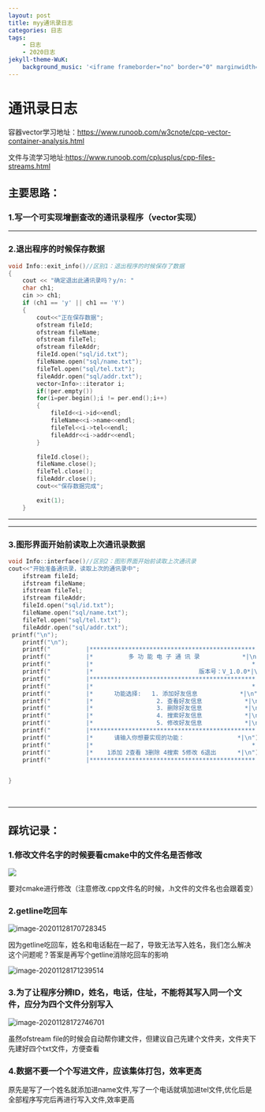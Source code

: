 ```yaml
---
layout: post
title: myy通讯录日志
categories: 日志
tags: 
    - 日志 
    - 2020日志
jekyll-theme-WuK:
    background_music: '<iframe frameborder="no" border="0" marginwidth="0" marginheight="0" width=100% height=86 src="//music.163.com/outchain/player?type=2&id=775446&auto=1&height=66"></iframe>'
---
```


# 通讯录日志

容器vector学习地址：https://www.runoob.com/w3cnote/cpp-vector-container-analysis.html

文件与流学习地址:https://www.runoob.com/cplusplus/cpp-files-streams.html

## 主要思路：

### 1.写一个可实现增删查改的通讯录程序（vector实现）

---

### 2.退出程序的时候保存数据

```c++
void Info::exit_info()//区别1：退出程序的时候保存了数据
{
    cout << "确定退出此通讯录吗？y/n: " 
    char ch1;
    cin >> ch1;
    if (ch1 == 'y' || ch1 == 'Y')
    {
        cout<<"正在保存数据";
        ofstream fileId;
        ofstream fileName;
        ofstream fileTel;
        ofstream fileAddr;
        fileId.open("sql/id.txt");
        fileName.open("sql/name.txt");
        fileTel.open("sql/tel.txt");
        fileAddr.open("sql/addr.txt");
        vector<Info>::iterator i;
        if(!per.empty())
        for(i=per.begin();i != per.end();i++)
        {
            fileId<<i->id<<endl;
            fileName<<i->name<<endl;
            fileTel<<i->tel<<endl;
            fileAddr<<i->addr<<endl;
        }

        fileId.close();
        fileName.close();
        fileTel.close();
        fileAddr.close();
        cout<<"保存数据完成";

        exit(1);
    }
```

---

---

###   3.图形界面开始前读取上次通讯录数据

```c++
void Info::interface()//区别2：图形界面开始前读取上次通讯录
cout<<"开始准备通讯录，读取上次的通讯录中";
    ifstream fileId;
    ifstream fileName;
    ifstream fileTel;
    ifstream fileAddr;
    fileId.open("sql/id.txt");
    fileName.open("sql/name.txt");
    fileTel.open("sql/tel.txt");
    fileAddr.open("sql/addr.txt");
 printf("\n");
    printf("\n");
    printf("          |***********************************************|\n");
    printf("          |*          多 功 能 电 子 通 讯 录            *|\n");
    printf("          |*                                             *|\n");
    printf("          |*                              版本号：V_1.0.0*|\n");
    printf("          |***********************************************|\n");
    printf("          |*                                             *|\n");
    printf("          |*      功能选择:   1. 添加好友信息            *|\n");
    printf("          |*                  2. 查看好友信息            *|\n");
    printf("          |*                  3. 删除好友信息            *|\n");
    printf("          |*                  4. 搜索好友信息            *|\n");
    printf("          |*                  5. 修改好友信息            *|\n");
    printf("          |***********************************************|\n");
    printf("          |*      请输入你想要实现的功能：               *|\n");
    printf("          |*                                             *|\n");
    printf("          |*    1添加 2查看 3删除 4搜索 5修改 6退出      *|\n");
    printf("          |***********************************************|\n");


}
```

​    

---

## 踩坑记录：

### 1.修改文件名字的时候要看cmake中的文件名是否修改



![](https://github.xutongxin.me/https://raw.githubusercontent.com/xutongxin1/PictureBed/master/img0//image-20201128121722310.png)

要对cmake进行修改（注意修改.cpp文件名的时候，.h文件的文件名也会跟着变）

### 2.getline吃回车

![image-20201128170728345](https://github.xutongxin.me/https://raw.githubusercontent.com/xutongxin1/PictureBed/master/img0//image-20201128170728345.png)

因为getline吃回车，姓名和电话黏在一起了，导致无法写入姓名，我们怎么解决这个问题呢？答案是再写个getline消除吃回车的影响

![image-20201128171239514](https://github.xutongxin.me/https://raw.githubusercontent.com/xutongxin1/PictureBed/master/img0//image-20201128171239514.png)



### 3.为了让程序分辨ID，姓名，电话，住址，不能将其写入同一个文件，应分为四个文件分别写入

![image-20201128172746701](https://github.xutongxin.me/https://raw.githubusercontent.com/xutongxin1/PictureBed/master/img0//image-20201128172746701.png)

虽然ofstream file的时候会自动帮你建文件，但建议自己先建个文件夹，文件夹下先建好四个txt文件，方便查看



### 4.数据不要一个个写进文件，应该集体打包，效率更高

原先是写了一个姓名就添加进name文件,写了一个电话就填加进tel文件,优化后是全部程序写完后再进行写入文件,效率更高